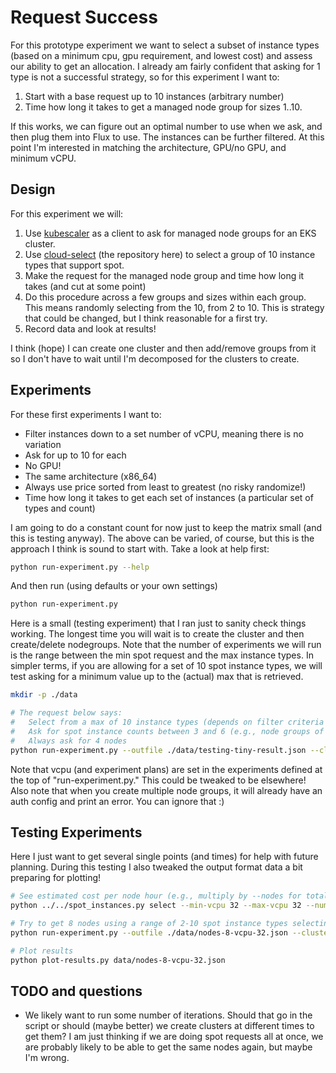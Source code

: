 # Request Success

For this prototype experiment we want to select a subset of instance types (based on a minimum cpu, gpu requirement, and lowest cost)
and assess our ability to get an allocation. I already am fairly confident that asking for 1 type is not a successful strategy, so for this experiment I want to:

1. Start with a base request up to 10 instances (arbitrary number)
2. Time how long it takes to get a managed node group for sizes 1..10.

If this works, we can figure out an optimal number to use when we ask, and then plug them into Flux to use.
The instances can be further filtered. At this point I'm interested in matching the architecture, GPU/no GPU, and minimum vCPU.

## Design

For this experiment we will:

1. Use [kubescaler](https://github.com/converged-computing/kubescaler) as a client to ask for managed node groups for an EKS cluster.
2. Use [cloud-select](https://github.com/converged-computing/cloud-select) (the repository here) to select a group of 10 instance types that support spot.
3. Make the request for the managed node group and time how long it takes (and cut at some point)
4. Do this procedure across a few groups and sizes within each group. This means randomly selecting from the 10, from 2 to 10. This is strategy that could be changed, but I think reasonable for a first try.
5. Record data and look at results!

I think (hope) I can create one cluster and then add/remove groups from it so I don't have to wait until I'm decomposed for the clusters to create.

## Experiments

For these first experiments I want to:

- Filter instances down to a set number of vCPU, meaning there is no variation
- Ask for up to 10 for each
- No GPU!
- The same architecture (x86_64)
- Always use price sorted from least to greatest (no risky randomize!)
- Time how long it takes to get each set of instances (a particular set of types and count)

I am going to do a constant count for now just to keep the matrix small (and this is testing anyway).
The above can be varied, of course, but this is the approach I think is sound to start with.
Take a look at help first:


```bash
python run-experiment.py --help
```

And then run (using defaults or your own settings)

```bash
python run-experiment.py
```

Here is a small (testing experiment) that I ran just to sanity check things working. The longest time you will wait is to create the cluster
and then create/delete nodegroups. Note that the number of experiments we will run is the range between the min spot request and the max instance types. In simpler terms, if you are allowing for a set of 10 spot instance types, we will test asking for a minimum value up to the (actual) max that is retrieved.

```bash
mkdir -p ./data

# The request below says:
#   Select from a max of 10 instance types (depends on filter criteria if you get that many)
#   Ask for spot instance counts between 3 and 6 (e.g., node groups of these sizes)
#   Always ask for 4 nodes
python run-experiment.py --outfile ./data/testing-tiny-result.json --cluster-name cluster-tiny --max-instance-types 10 --min-spot-request 3 --max-spot-request 6 --nodes 4
```

Note that vcpu (and experiment plans) are set in the experiments defined at the top of "run-experiment.py." This could be tweaked to be elsewhere!
Also note that when you create multiple node groups, it will already have an auth config and print an error. You can ignore that :)

## Testing Experiments

Here I just want to get several single points (and times) for help with future planning. During
this testing I also tweaked the output format data a bit preparing for plotting!

```bash
# See estimated cost per node hour (e.g., multiply by --nodes for total in hour)
python ../../spot_instances.py select --min-vcpu 32 --max-vcpu 32 --number 10

# Try to get 8 nodes using a range of 2-10 spot instance types selecting from a group of 10
python run-experiment.py --outfile ./data/nodes-8-vcpu-32.json --cluster-name cluster-8-32vcpu --max-instance-types 10 --min-spot-request 2 --max-spot-request 10 --nodes 8 --plan ./plans/32vcpu.json

# Plot results
python plot-results.py data/nodes-8-vcpu-32.json 
```

## TODO and questions

- We likely want to run some number of iterations. Should that go in the script or should (maybe better) we create clusters at different times to get them? I am just thinking if we are doing spot requests all at once, we are probably likely to be able to get the same nodes again, but maybe I'm wrong.
